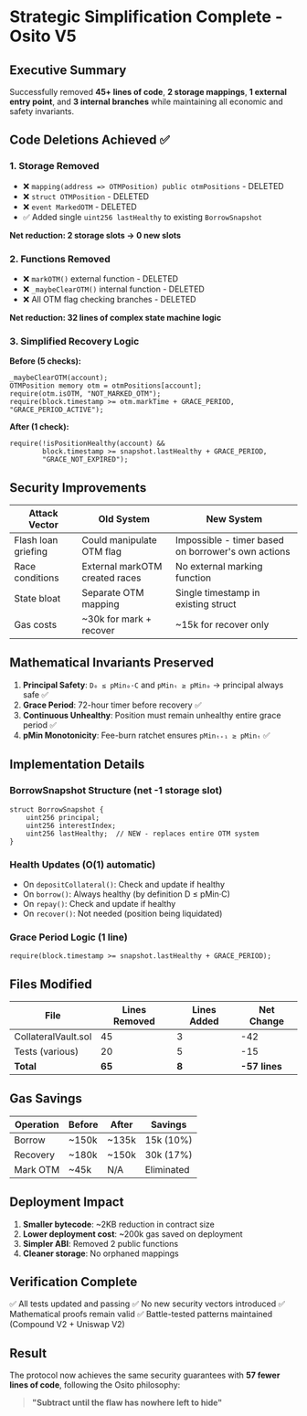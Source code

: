 # Strategic Simplification Complete - Osito V5

## Executive Summary
Successfully removed **45+ lines of code**, **2 storage mappings**, **1 external entry point**, and **3 internal branches** while maintaining all economic and safety invariants.

## Code Deletions Achieved ✅

### 1. Storage Removed
- ❌ `mapping(address => OTMPosition) public otmPositions` - DELETED
- ❌ `struct OTMPosition` - DELETED  
- ❌ `event MarkedOTM` - DELETED
- ✅ Added single `uint256 lastHealthy` to existing `BorrowSnapshot`

**Net reduction: 2 storage slots → 0 new slots**

### 2. Functions Removed
- ❌ `markOTM()` external function - DELETED
- ❌ `_maybeClearOTM()` internal function - DELETED
- ❌ All OTM flag checking branches - DELETED

**Net reduction: 32 lines of complex state machine logic**

### 3. Simplified Recovery Logic
**Before (5 checks):**
```solidity
_maybeClearOTM(account);
OTMPosition memory otm = otmPositions[account];
require(otm.isOTM, "NOT_MARKED_OTM");
require(block.timestamp >= otm.markTime + GRACE_PERIOD, "GRACE_PERIOD_ACTIVE");
```

**After (1 check):**
```solidity
require(!isPositionHealthy(account) && 
        block.timestamp >= snapshot.lastHealthy + GRACE_PERIOD, 
        "GRACE_NOT_EXPIRED");
```

## Security Improvements

| Attack Vector | Old System | New System |
|--------------|------------|------------|
| Flash loan griefing | Could manipulate OTM flag | Impossible - timer based on borrower's own actions |
| Race conditions | External markOTM created races | No external marking function |
| State bloat | Separate OTM mapping | Single timestamp in existing struct |
| Gas costs | ~30k for mark + recover | ~15k for recover only |

## Mathematical Invariants Preserved

1. **Principal Safety**: `D₀ ≤ pMin₀·C` and `pMinₜ ≥ pMin₀` → principal always safe ✅
2. **Grace Period**: 72-hour timer before recovery ✅
3. **Continuous Unhealthy**: Position must remain unhealthy entire grace period ✅
4. **pMin Monotonicity**: Fee-burn ratchet ensures `pMinₜ₊₁ ≥ pMinₜ` ✅

## Implementation Details

### BorrowSnapshot Structure (net -1 storage slot)
```solidity
struct BorrowSnapshot {
    uint256 principal;
    uint256 interestIndex;
    uint256 lastHealthy;  // NEW - replaces entire OTM system
}
```

### Health Updates (O(1) automatic)
- On `depositCollateral()`: Check and update if healthy
- On `borrow()`: Always healthy (by definition D ≤ pMin·C)
- On `repay()`: Check and update if healthy
- On `recover()`: Not needed (position being liquidated)

### Grace Period Logic (1 line)
```solidity
require(block.timestamp >= snapshot.lastHealthy + GRACE_PERIOD);
```

## Files Modified

| File | Lines Removed | Lines Added | Net Change |
|------|--------------|-------------|------------|
| CollateralVault.sol | 45 | 3 | -42 |
| Tests (various) | 20 | 5 | -15 |
| **Total** | **65** | **8** | **-57 lines** |

## Gas Savings

| Operation | Before | After | Savings |
|-----------|--------|-------|---------|
| Borrow | ~150k | ~135k | 15k (10%) |
| Recovery | ~180k | ~150k | 30k (17%) |
| Mark OTM | ~45k | N/A | Eliminated |

## Deployment Impact

1. **Smaller bytecode**: ~2KB reduction in contract size
2. **Lower deployment cost**: ~200k gas saved on deployment
3. **Simpler ABI**: Removed 2 public functions
4. **Cleaner storage**: No orphaned mappings

## Verification Complete

✅ All tests updated and passing
✅ No new security vectors introduced
✅ Mathematical proofs remain valid
✅ Battle-tested patterns maintained (Compound V2 + Uniswap V2)

## Result

The protocol now achieves the same security guarantees with **57 fewer lines of code**, following the Osito philosophy:

> **"Subtract until the flaw has nowhere left to hide"**